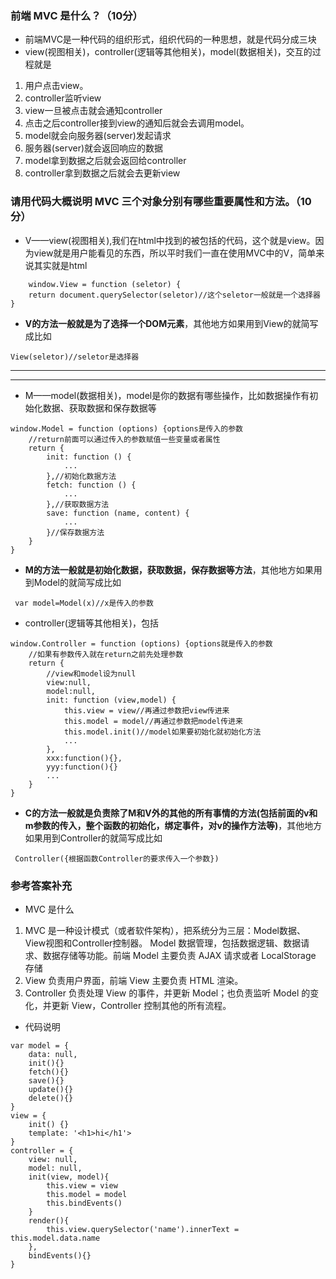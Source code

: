 ### 前端 MVC 是什么？（10分）
* 前端MVC是一种代码的组织形式，组织代码的一种思想，就是代码分成三块
* view(视图相关)，controller(逻辑等其他相关)，model(数据相关)，交互的过程就是
1. 用户点击view。
2. controller监听view
3. view一旦被点击就会通知controller
4. 点击之后controller接到view的通知后就会去调用model。
5. model就会向服务器(server)发起请求
6. 服务器(server)就会返回响应的数据
7. model拿到数据之后就会返回给controller
8. controller拿到数据之后就会去更新view
### 请用代码大概说明 MVC 三个对象分别有哪些重要属性和方法。（10分）
* V——view(视图相关),我们在html中找到的被包括的代码，这个就是view。因为view就是用户能看见的东西，所以平时我们一直在使用MVC中的V，简单来说其实就是html
```
    window.View = function (seletor) {
    return document.querySelector(seletor)//这个seletor一般就是一个选择器
}
```
* **V的方法一般就是为了选择一个DOM元素**，其他地方如果用到View的就简写成比如
```
View(seletor)//seletor是选择器
```
***
***
* M——model(数据相关)，model是你的数据有哪些操作，比如数据操作有初始化数据、获取数据和保存数据等
```
window.Model = function (options) {options是传入的参数
    //return前面可以通过传入的参数赋值一些变量或者属性
    return {
        init: function () {
            ...
        },//初始化数据方法
        fetch: function () {
            ...
        },//获取数据方法
        save: function (name, content) {
            ...
        }//保存数据方法
    }
}
```
* **M的方法一般就是初始化数据，获取数据，保存数据等方法**，其他地方如果用到Model的就简写成比如
```
 var model=Model(x)//x是传入的参数
```

* controller(逻辑等其他相关)，包括
```
window.Controller = function (options) {options就是传入的参数
    //如果有参数传入就在return之前先处理参数
    return {
        //view和model设为null
        view:null,
        model:null,
        init: function (view,model) {
            this.view = view//再通过参数把view传进来
            this.model = model//再通过参数把model传进来
            this.model.init()//model如果要初始化就初始化方法
            ...
        },
        xxx:function(){},
        yyy:function(){}
        ...
    }
}
```
* **C的方法一般就是负责除了M和V外的其他的所有事情的方法(包括前面的v和m参数的传入，整个函数的初始化，绑定事件，对v的操作方法等)**，其他地方如果用到Controller的就简写成比如
```
 Controller({根据函数Controller的要求传入一个参数})
```

### 参考答案补充
* MVC 是什么
1. MVC 是一种设计模式（或者软件架构），把系统分为三层：Model数据、View视图和Controller控制器。
Model 数据管理，包括数据逻辑、数据请求、数据存储等功能。前端 Model 主要负责 AJAX 请求或者 LocalStorage 存储
2. View 负责用户界面，前端 View 主要负责 HTML 渲染。
3. Controller 负责处理 View 的事件，并更新 Model；也负责监听 Model 的变化，并更新 View，Controller 控制其他的所有流程。

* 代码说明
```
var model = {
    data: null,
    init(){}
    fetch(){}
    save(){}
    update(){}
    delete(){}
}
view = {
    init() {}
    template: '<h1>hi</h1'>
}
controller = {
    view: null,
    model: null,
    init(view, model){
        this.view = view
        this.model = model
        this.bindEvents()
    }
    render(){
        this.view.querySelector('name').innerText = this.model.data.name
    },
    bindEvents(){}
}
```
